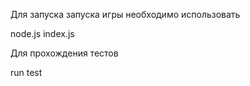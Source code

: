 Для запуска запуска игры необходимо использовать 

node.js index.js

Для прохождения тестов

run test
